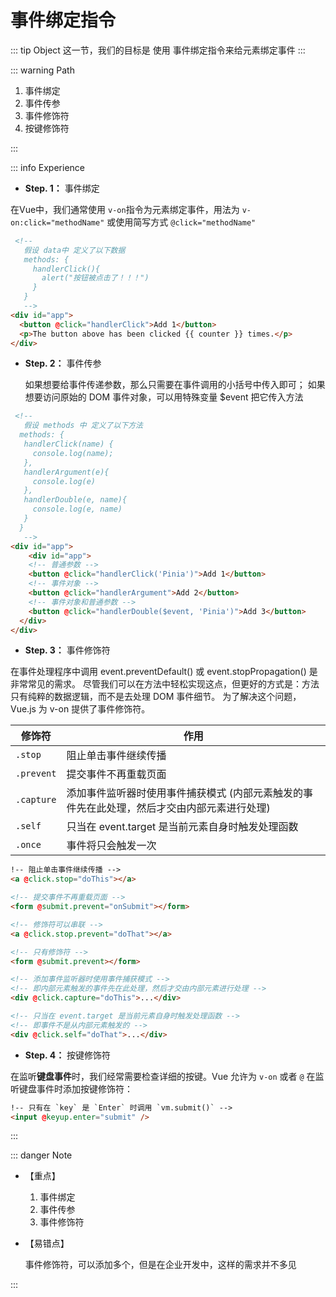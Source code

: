 # 事件绑定指令

::: tip Object
这一节，我们的目标是 使用 事件绑定指令来给元素绑定事件
:::

::: warning Path

1. 事件绑定
2. 事件传参
3. 事件修饰符
4. 按键修饰符

:::

::: info Experience

* **Step. 1：** 事件绑定

在Vue中，我们通常使用 `v-on`指令为元素绑定事件，用法为 `v-on:click="methodName"` 或使用简写方式 `@click="methodName"`

```html
 <!-- 
   假设 data中 定义了以下数据
   methods: {
     handlerClick(){
       alert("按钮被点击了！！！")
     }
   }
   -->
<div id="app">
  <button @click="handlerClick">Add 1</button>
  <p>The button above has been clicked {{ counter }} times.</p>
</div>
```

* **Step. 2：** 事件传参

  如果想要给事件传递参数，那么只需要在事件调用的小括号中传入即可；
  如果想要访问原始的 DOM 事件对象，可以用特殊变量 $event 把它传入方法

```html
 <!-- 
   假设 methods 中 定义了以下方法
  methods: {
   handlerClick(name) {
     console.log(name);
   },
   handlerArgument(e){
     console.log(e)
   },
   handlerDouble(e, name){
     console.log(e, name)
   }
  }
   -->
<div id="app">
    <div id="app">
    <!-- 普通参数 -->
    <button @click="handlerClick('Pinia')">Add 1</button>
    <!-- 事件对象 -->
    <button @click="handlerArgument">Add 2</button>
    <!-- 事件对象和普通参数 -->
    <button @click="handlerDouble($event, 'Pinia')">Add 3</button>
  </div>
</div>
```

* **Step. 3：** 事件修饰符

在事件处理程序中调用 event.preventDefault() 或 event.stopPropagation() 是非常常见的需求。
尽管我们可以在方法中轻松实现这点，但更好的方式是：方法只有纯粹的数据逻辑，而不是去处理 DOM 事件细节。
为了解决这个问题，Vue.js 为 v-on 提供了事件修饰符。

| 修饰符     | 作用                                                         |
| ---------- | ------------------------------------------------------------|
| `.stop`    | 阻止单击事件继续传播                                         |
| `.prevent` | 提交事件不再重载页面                                         |
| `.capture` | 添加事件监听器时使用事件捕获模式 (内部元素触发的事件先在此处理，然后才交由内部元素进行处理) |
| `.self`    | 只当在 event.target 是当前元素自身时触发处理函数             |
| `.once`    | 事件将只会触发一次                                        |

```html
!-- 阻止单击事件继续传播 -->
<a @click.stop="doThis"></a>

<!-- 提交事件不再重载页面 -->
<form @submit.prevent="onSubmit"></form>

<!-- 修饰符可以串联 -->
<a @click.stop.prevent="doThat"></a>

<!-- 只有修饰符 -->
<form @submit.prevent></form>

<!-- 添加事件监听器时使用事件捕获模式 -->
<!-- 即内部元素触发的事件先在此处理，然后才交由内部元素进行处理 -->
<div @click.capture="doThis">...</div>

<!-- 只当在 event.target 是当前元素自身时触发处理函数 -->
<!-- 即事件不是从内部元素触发的 -->
<div @click.self="doThat">...</div>
```

* **Step. 4：** 按键修饰符


在监听**键盘事件**时，我们经常需要检查详细的按键。Vue 允许为 `v-on` 或者 `@` 在监听键盘事件时添加按键修饰符：

```html
!-- 只有在 `key` 是 `Enter` 时调用 `vm.submit()` -->
<input @keyup.enter="submit" />
```

:::

::: danger Note

* 【重点】

  1. 事件绑定
  2. 事件传参
  3. 事件修饰符

* 【易错点】

  事件修饰符，可以添加多个，但是在企业开发中，这样的需求并不多见

:::
